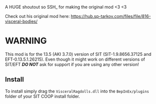 A HUGE shoutout so SSH\_ for making the original mod <3 <3

Check out his original mod here: https://hub.sp-tarkov.com/files/file/816-visceral-bodies/

# WARNING
This mod is for the 13.5 (AKI 3.7.0) version of SIT (SIT-1.9.8656.37125 and EFT-0.13.5.1.26215). Even though it might work on different versions of SIT/EFT ***DO NOT*** ask for support if you are using any other version!

## Install
To install simply drag the `VisceralRagdolls.dll` into the `BepInEx/plugins` folder of your SIT COOP install folder.
